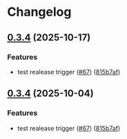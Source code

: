 # Changelog

## [0.3.4](https://github.com/exalsius/exalsius-operator/compare/v0.3.3...v0.3.4) (2025-10-17)


### Features

* test realease trigger ([#67](https://github.com/exalsius/exalsius-operator/issues/67)) ([815b7af](https://github.com/exalsius/exalsius-operator/commit/815b7af2cb5e0bcfcdb5e27841bcf91a9040105c))

## [0.3.4](https://github.com/exalsius/exalsius-operator/compare/v0.3.3...v0.3.4) (2025-10-04)


### Features

* test realease trigger ([#67](https://github.com/exalsius/exalsius-operator/issues/67)) ([815b7af](https://github.com/exalsius/exalsius-operator/commit/815b7af2cb5e0bcfcdb5e27841bcf91a9040105c))
